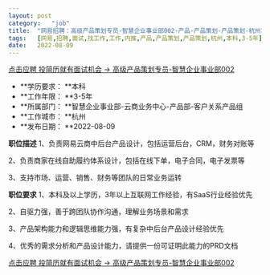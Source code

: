 ```yaml
---
layout:	post
category:	"job"
title:	"网易招聘：高级产品策划专员-智慧企业事业部002-产品-产品策划-产品策划-杭州本科3-5年"
tags:	[网易,招聘,面试,找工作,工作,内推,产品,产品策划,产品策划,杭州,本科,3-5年]
date:	2022-08-09
---
```


[点击应聘 投简历就有面试机会 -> 高级产品策划专员-智慧企业事业部002](http://mobile.bole.netease.com/bole/boleDetail?id=42224&employeeId=346f03c3cda5f04c&key=all)



- **学历要求： **本科
- **工作年限： **3-5年
- **所属部门： **智慧企业事业部-云商业务中心-产品部-客户关系产品组
- **工作城市： **杭州
- **发布日期： **2022-08-09



**职位描述**
1、负责网易云商中后台产品设计，包括运营后台，CRM，财务对账等

2、负责商家在线自助履约体系设计，包括在线下单，电子合同，电子发票等

3、支持市场、运营、销售、财务等团队的日常业务运转



**职位要求**
1、本科及以上学历，3年以上互联网工作经验，有SaaS行业经验优先

2、自驱力强，善于跨团队协作沟通，理解业务场景和需求

3、产品架构能力和逻辑思维能力强，有复杂中后台产品设计经验优先

4、优秀的需求分析和产品设计能力，请提供一份可证明此能力的PRD文档



[点击应聘 投简历就有面试机会 -> 高级产品策划专员-智慧企业事业部002](http://mobile.bole.netease.com/bole/boleDetail?id=42224&employeeId=346f03c3cda5f04c&key=all)
